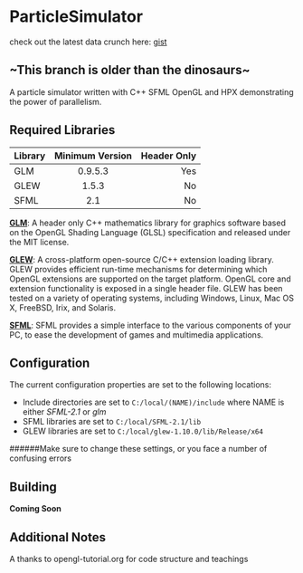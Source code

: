 ParticleSimulator
=================

check out the latest data crunch here: [gist](https://gist.github.com/Syntaf/2426dbbd251cb64f4959)

<h2>~This branch is older than the dinosaurs~</h2>

A particle simulator written with C++ SFML OpenGL and HPX demonstrating the power of parallelism.

**Required Libraries**
--------------------------------------------------------

| Library        | Minimum Version           | Header Only  |
| ------------- |:-------------:| -----:|
| GLM           | 0.9.5.3       | Yes   |
| GLEW          | 1.5.3         |   No |
| SFML          | 2.1           |   No |

[**GLM**](http://glm.g-truc.net/0.9.5/index.html):  A header only C++ mathematics library for graphics software based on the OpenGL Shading Language (GLSL) specification and released under the MIT license.

[**GLEW**](http://glew.sourceforge.net/):   A cross-platform open-source C/C++ extension loading library. GLEW provides efficient run-time mechanisms for determining which OpenGL extensions are supported on the target platform. OpenGL core and extension functionality is exposed in a single header file. GLEW has been tested on a variety of operating systems, including Windows, Linux, Mac OS X, FreeBSD, Irix, and Solaris.
  
[**SFML**](http://www.sfml-dev.org/):   SFML provides a simple interface to the various components of your PC, to ease the development of games and multimedia applications.

Configuration
-----------------
The current configuration properties are set to the following locations:
* Include directories are set to ```C:/local/(NAME)/include``` where NAME is either *SFML-2.1* or *glm*
* SFML libraries are set to ```C:/local/SFML-2.1/lib```
* GLEW libraries are set to ```C:/local/glew-1.10.0/lib/Release/x64```

######Make sure to change these settings, or you face a number of confusing errors

Building
-------------------

**Coming Soon**

Additional Notes
-------------------------
A thanks to opengl-tutorial.org for code structure and teachings
